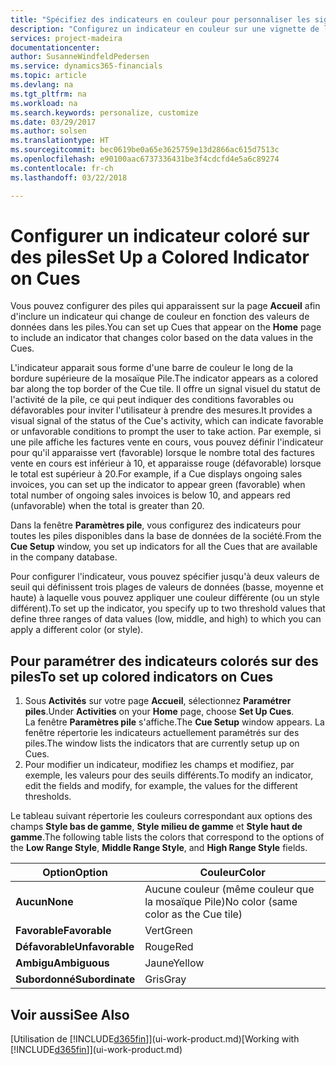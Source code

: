 ```yaml
---
title: "Spécifiez des indicateurs en couleur pour personnaliser les signaux visuels à propos de l'activité d'une pile | Microsoft Docs"
description: "Configurez un indicateur en couleur sur une vignette de la pile pour fournir un signal visuel personnalisé de l'activité de la pile."
services: project-madeira
documentationcenter: 
author: SusanneWindfeldPedersen
ms.service: dynamics365-financials
ms.topic: article
ms.devlang: na
ms.tgt_pltfrm: na
ms.workload: na
ms.search.keywords: personalize, customize
ms.date: 03/29/2017
ms.author: solsen
ms.translationtype: HT
ms.sourcegitcommit: bec0619be0a65e3625759e13d2866ac615d7513c
ms.openlocfilehash: e90100aac6737336431be3f4cdcfd4e5a6c89274
ms.contentlocale: fr-ch
ms.lasthandoff: 03/22/2018

---
```

# <a name="set-up-a-colored-indicator-on-cues"></a><span data-ttu-id="9c4a7-103">Configurer un indicateur coloré sur des piles</span><span class="sxs-lookup"><span data-stu-id="9c4a7-103">Set Up a Colored Indicator on Cues</span></span>
<span data-ttu-id="9c4a7-104">Vous pouvez configurer des piles qui apparaissent sur la page **Accueil** afin d'inclure un indicateur qui change de couleur en fonction des valeurs de données dans les piles.</span><span class="sxs-lookup"><span data-stu-id="9c4a7-104">You can set up Cues that appear on the **Home** page to include an indicator that changes color based on the data values in the Cues.</span></span>

<span data-ttu-id="9c4a7-105">L'indicateur apparait sous forme d'une barre de couleur le long de la bordure supérieure de la mosaïque Pile.</span><span class="sxs-lookup"><span data-stu-id="9c4a7-105">The indicator appears as a colored bar along the top border of the Cue tile.</span></span> <span data-ttu-id="9c4a7-106">Il offre un signal visuel du statut de l'activité de la pile, ce qui peut indiquer des conditions favorables ou défavorables pour inviter l'utilisateur à prendre des mesures.</span><span class="sxs-lookup"><span data-stu-id="9c4a7-106">It provides a visual signal of the status of the Cue's activity, which can indicate favorable or unfavorable conditions to prompt the user to take action.</span></span> <span data-ttu-id="9c4a7-107">Par exemple, si une pile affiche les factures vente en cours, vous pouvez définir l'indicateur pour qu'il apparaisse vert (favorable) lorsque le nombre total des factures vente en cours est inférieur à 10, et apparaisse rouge (défavorable) lorsque le total est supérieur à 20.</span><span class="sxs-lookup"><span data-stu-id="9c4a7-107">For example, if a Cue displays ongoing sales invoices, you can set up the indicator to appear green (favorable) when total number of ongoing sales invoices is below 10, and appears red (unfavorable) when the total is greater than 20.</span></span>

<span data-ttu-id="9c4a7-108">Dans la fenêtre **Paramètres pile**, vous configurez des indicateurs pour toutes les piles disponibles dans la base de données de la société.</span><span class="sxs-lookup"><span data-stu-id="9c4a7-108">From the **Cue Setup** window, you set up indicators for all the Cues that are available in the company database.</span></span>

<span data-ttu-id="9c4a7-109">Pour configurer l'indicateur, vous pouvez spécifier jusqu'à deux valeurs de seuil qui définissent trois plages de valeurs de données (basse, moyenne et haute) à laquelle vous pouvez appliquer une couleur différente (ou un style différent).</span><span class="sxs-lookup"><span data-stu-id="9c4a7-109">To set up the indicator, you specify up to two threshold values that define three ranges of data values (low, middle, and high) to which you can apply a different color (or style).</span></span>

## <a name="to-set-up-colored-indicators-on-cues"></a><span data-ttu-id="9c4a7-110">Pour paramétrer des indicateurs colorés sur des piles</span><span class="sxs-lookup"><span data-stu-id="9c4a7-110">To set up colored indicators on Cues</span></span>
1. <span data-ttu-id="9c4a7-111">Sous **Activités** sur votre page **Accueil**, sélectionnez **Paramétrer piles**.</span><span class="sxs-lookup"><span data-stu-id="9c4a7-111">Under **Activities** on your **Home** page, choose **Set Up Cues**.</span></span>  
   <span data-ttu-id="9c4a7-112">La fenêtre **Paramètres pile** s'affiche.</span><span class="sxs-lookup"><span data-stu-id="9c4a7-112">The **Cue Setup** window appears.</span></span> <span data-ttu-id="9c4a7-113">La fenêtre répertorie les indicateurs actuellement paramétrés sur des piles.</span><span class="sxs-lookup"><span data-stu-id="9c4a7-113">The window lists the indicators that are currently setup up on Cues.</span></span>
2. <span data-ttu-id="9c4a7-114">Pour modifier un indicateur, modifiez les champs et modifiez, par exemple, les valeurs pour des seuils différents.</span><span class="sxs-lookup"><span data-stu-id="9c4a7-114">To modify an indicator, edit the fields and modify, for example, the values for the different thresholds.</span></span>  

<span data-ttu-id="9c4a7-115">Le tableau suivant répertorie les couleurs correspondant aux options des champs **Style bas de gamme**, **Style milieu de gamme** et **Style haut de gamme**.</span><span class="sxs-lookup"><span data-stu-id="9c4a7-115">The following table lists the colors that correspond to the options of the **Low Range Style**, **Middle Range Style**, and **High Range Style** fields.</span></span>

| <span data-ttu-id="9c4a7-116">Option</span><span class="sxs-lookup"><span data-stu-id="9c4a7-116">Option</span></span> | <span data-ttu-id="9c4a7-117">Couleur</span><span class="sxs-lookup"><span data-stu-id="9c4a7-117">Color</span></span> |
| --- | --- |
| <span data-ttu-id="9c4a7-118">**Aucun**</span><span class="sxs-lookup"><span data-stu-id="9c4a7-118">**None**</span></span> |<span data-ttu-id="9c4a7-119">Aucune couleur (même couleur que la mosaïque Pile)</span><span class="sxs-lookup"><span data-stu-id="9c4a7-119">No color (same color as the Cue tile)</span></span>|
| <span data-ttu-id="9c4a7-120">**Favorable**</span><span class="sxs-lookup"><span data-stu-id="9c4a7-120">**Favorable**</span></span> |<span data-ttu-id="9c4a7-121">Vert</span><span class="sxs-lookup"><span data-stu-id="9c4a7-121">Green</span></span> |
| <span data-ttu-id="9c4a7-122">**Défavorable**</span><span class="sxs-lookup"><span data-stu-id="9c4a7-122">**Unfavorable**</span></span> |<span data-ttu-id="9c4a7-123">Rouge</span><span class="sxs-lookup"><span data-stu-id="9c4a7-123">Red</span></span> |
| <span data-ttu-id="9c4a7-124">**Ambigu**</span><span class="sxs-lookup"><span data-stu-id="9c4a7-124">**Ambiguous**</span></span> |<span data-ttu-id="9c4a7-125">Jaune</span><span class="sxs-lookup"><span data-stu-id="9c4a7-125">Yellow</span></span> |
| <span data-ttu-id="9c4a7-126">**Subordonné**</span><span class="sxs-lookup"><span data-stu-id="9c4a7-126">**Subordinate**</span></span> |<span data-ttu-id="9c4a7-127">Gris</span><span class="sxs-lookup"><span data-stu-id="9c4a7-127">Gray</span></span> |

## <a name="see-also"></a><span data-ttu-id="9c4a7-128">Voir aussi</span><span class="sxs-lookup"><span data-stu-id="9c4a7-128">See Also</span></span>
<span data-ttu-id="9c4a7-129">[Utilisation de [!INCLUDE[d365fin](includes/d365fin_md.md)]](ui-work-product.md)</span><span class="sxs-lookup"><span data-stu-id="9c4a7-129">[Working with [!INCLUDE[d365fin](includes/d365fin_md.md)]](ui-work-product.md)</span></span>


